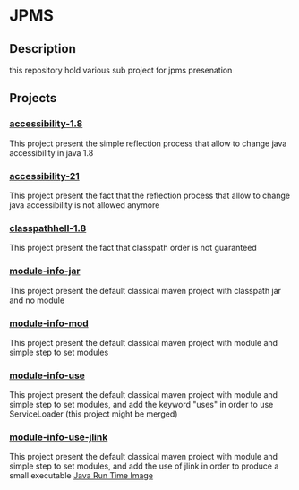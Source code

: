 # JPMS

## Description

this repository hold various sub project for jpms presenation

## Projects

### [accessibility-1.8](accessibility-1.8/README.md)

This project present the simple reflection process that allow to change java accessibility in java 1.8

### [accessibility-21](accessibility-21/README.md)

This project present the fact that the reflection process that allow to change java accessibility is not allowed anymore

### [classpathhell-1.8](classpathhell-1.8/README.md)

This project present the fact that classpath order is not guaranteed

### [module-info-jar](module-info-jar/README.md)

This project present the default classical maven project with classpath jar and no module

### [module-info-mod](module-info-mod/README.md)

This project present the default classical maven project with module and simple step to set modules

### [module-info-use](module-info-use/README.md)

This project present the default classical maven project with module and simple step to set modules, and add the keyword "uses" in order to use ServiceLoader (this project might be merged)

### [module-info-use-jlink](module-info-use-jlink/README.md)

This project present the default classical maven project with module and simple step to set modules, and add the use of jlink in order to produce a small executable [Java Run Time Image](https://docs.oracle.com/javase/9/install/installed-directory-structure-jdk-and-jre.htm)
